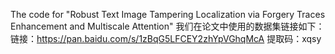 The code for "Robust Text Image Tampering Localization via Forgery Traces Enhancement and Multiscale Attention"
我们在论文中使用的数据集链接如下：
链接：https://pan.baidu.com/s/1zBqG5LFCEY2zhYpVGhqMcA 
提取码：xqsy 
